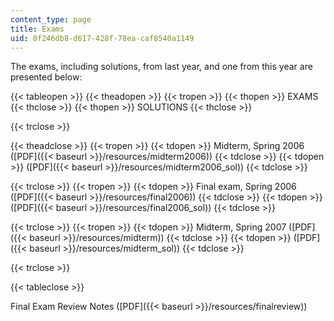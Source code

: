 ```yaml
---
content_type: page
title: Exams
uid: 0f246db8-d617-428f-78ea-caf8540a1149
---
```


The exams, including solutions, from last year, and one from this year are presented below:

{{< tableopen >}}
{{< theadopen >}}
{{< tropen >}}
{{< thopen >}}
EXAMS
{{< thclose >}}
{{< thopen >}}
SOLUTIONS
{{< thclose >}}

{{< trclose >}}

{{< theadclose >}}
{{< tropen >}}
{{< tdopen >}}
Midterm, Spring 2006 ([PDF]({{< baseurl >}}/resources/midterm2006))
{{< tdclose >}}
{{< tdopen >}}
([PDF]({{< baseurl >}}/resources/midterm2006_sol))
{{< tdclose >}}

{{< trclose >}}
{{< tropen >}}
{{< tdopen >}}
Final exam, Spring 2006 ([PDF]({{< baseurl >}}/resources/final2006))
{{< tdclose >}}
{{< tdopen >}}
([PDF]({{< baseurl >}}/resources/final2006_sol))
{{< tdclose >}}

{{< trclose >}}
{{< tropen >}}
{{< tdopen >}}
Midterm, Spring 2007 ([PDF]({{< baseurl >}}/resources/midterm))
{{< tdclose >}}
{{< tdopen >}}
([PDF]({{< baseurl >}}/resources/midterm_sol))
{{< tdclose >}}

{{< trclose >}}

{{< tableclose >}}

Final Exam Review Notes ([PDF]({{< baseurl >}}/resources/finalreview))